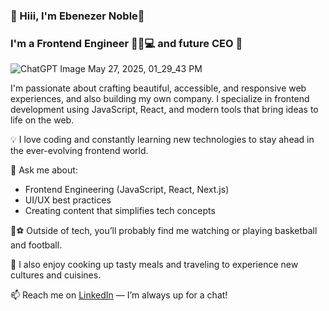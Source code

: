 ### 👋 Hiii, I'm Ebenezer Noble🤝
### I'm a Frontend Engineer 🧑🏿💻 and future CEO 🚀
![ChatGPT Image May 27, 2025, 01_29_43 PM](https://github.com/user-attachments/assets/831dc036-0ca1-4f75-8650-eb42343a40ff)

I'm passionate about crafting beautiful, accessible, and responsive web experiences, and also building my own company. I specialize in frontend development using JavaScript, React, and modern tools that bring ideas to life on the web.

💡 I love coding and constantly learning new technologies to stay ahead in the ever-evolving frontend world.

💬 Ask me about:
- Frontend Engineering (JavaScript, React, Next.js)
- UI/UX best practices
- Creating content that simplifies tech concepts

🏀⚽ Outside of tech, you’ll probably find me watching or playing basketball and football.

🍳 I also enjoy cooking up tasty meals and traveling to experience new cultures and cuisines.

📫 Reach me on [LinkedIn](www.linkedin.com/in/ebenezer-noble) — I’m always up for a chat!



<!--
**ebenezer-code/ebenezer-code** is a ✨ _special_ ✨ repository because its `README.md` (this file) appears on your GitHub profile.

Here are some ideas to get you started:

- 🔭 I’m currently working on ...
- 🌱 I’m currently learning ...
- 👯 I’m looking to collaborate on ...
- 🤔 I’m looking for help with ...
- 💬 Ask me about ...
- 📫 How to reach me: ...
- 😄 Pronouns: ...
- ⚡ Fun fact: ...
-->
